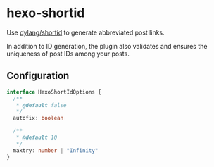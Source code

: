 # hexo-shortid
Use [dylang/shortid](https://github.com/dylang/shortid) to generate abbreviated post links.

In addition to ID generation, the plugin also validates and ensures the uniqueness of post IDs among your posts.

## Configuration
```ts
interface HexoShortIdOptions {
  /**
   * @default false
   */
  autofix: boolean

  /**
   * @default 10
   */
  maxtry: number | "Infinity"
}
```
